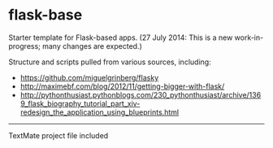 flask-base
==========

Starter template for Flask-based apps.
(27 July 2014: This is a new work-in-progress; many changes are expected.)

Structure and scripts pulled from various sources, including: 

* https://github.com/miguelgrinberg/flasky
* http://maximebf.com/blog/2012/11/getting-bigger-with-flask/
* http://pythonthusiast.pythonblogs.com/230_pythonthusiast/archive/1369_flask_biography_tutorial_part_xiv-redesign_the_application_using_blueprints.html

***

TextMate project file included
